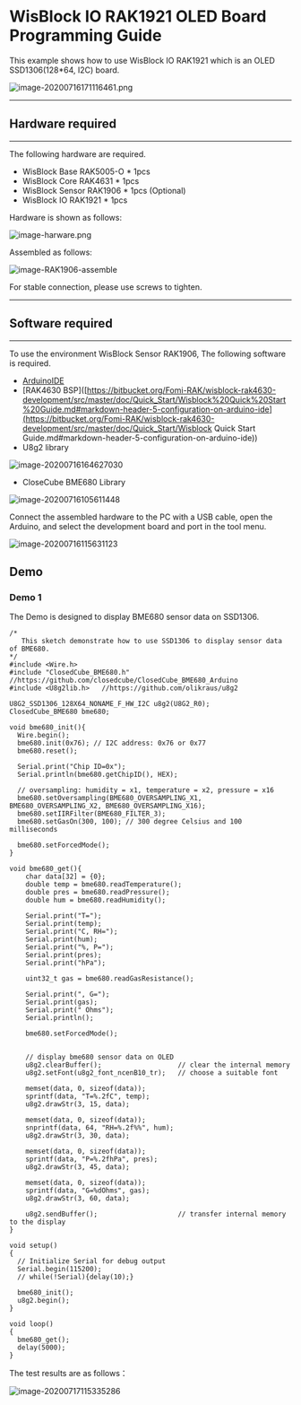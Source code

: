 # WisBlock IO RAK1921 OLED Board Programming Guide

This example shows how to use WisBlock IO RAK1921 which is an OLED SSD1306(128*64, I2C) board.

![image-20200716171116461.png](images/image-ssd1306-128-64.png)

----
## Hardware required
----
The following hardware are required.

- WisBlock Base RAK5005-O  \*  1pcs
- WisBlock Core RAK4631      \*  1pcs
- WisBlock Sensor RAK1906          \*  1pcs        (Optional)
- WisBlock IO RAK1921          \*  1pcs



Hardware is shown as follows:

![image-harware.png](images/image-harware.png)

Assembled as follows:

![image-RAK1906-assemble](images/image-RAK1906-assemble.png)

For stable connection, please use screws to tighten.

----
## Software required
----
To use the environment WisBlock Sensor RAK1906, The following software is required.

- [ArduinoIDE](https://www.arduino.cc/en/Main/Software)
- [RAK4630 BSP]([https://bitbucket.org/Fomi-RAK/wisblock-rak4630-development/src/master/doc/Quick_Start/Wisblock%20Quick%20Start%20Guide.md#markdown-header-5-configuration-on-arduino-ide](https://bitbucket.org/Fomi-RAK/wisblock-rak4630-development/src/master/doc/Quick_Start/Wisblock Quick Start Guide.md#markdown-header-5-configuration-on-arduino-ide))
- U8g2 library

![image-20200716164627030](images/image-U8g2lib.png)



- CloseCube BME680 Library

![image-20200716105611448](images/image-ClosedCubeBME680.png)



Connect the assembled hardware to the PC with a USB cable, open the Arduino, and select the development board and port in the tool menu.

![image-20200716115631123](images/image-board-info.png)



## Demo

### Demo 1

The Demo  is designed to display BME680 sensor data on SSD1306.

```
/*
   This sketch demonstrate how to use SSD1306 to display sensor data of BME680.
*/
#include <Wire.h>
#include "ClosedCube_BME680.h"  //https://github.com/closedcube/ClosedCube_BME680_Arduino
#include <U8g2lib.h>   //https://github.com/olikraus/u8g2

U8G2_SSD1306_128X64_NONAME_F_HW_I2C u8g2(U8G2_R0);
ClosedCube_BME680 bme680;

void bme680_init(){
  Wire.begin();
  bme680.init(0x76); // I2C address: 0x76 or 0x77
  bme680.reset();

  Serial.print("Chip ID=0x");
  Serial.println(bme680.getChipID(), HEX);

  // oversampling: humidity = x1, temperature = x2, pressure = x16
  bme680.setOversampling(BME680_OVERSAMPLING_X1, BME680_OVERSAMPLING_X2, BME680_OVERSAMPLING_X16);
  bme680.setIIRFilter(BME680_FILTER_3);
  bme680.setGasOn(300, 100); // 300 degree Celsius and 100 milliseconds 

  bme680.setForcedMode();
}

void bme680_get(){
    char data[32] = {0};
    double temp = bme680.readTemperature();
    double pres = bme680.readPressure();
    double hum = bme680.readHumidity();

    Serial.print("T=");
    Serial.print(temp);
    Serial.print("C, RH=");
    Serial.print(hum);
    Serial.print("%, P=");
    Serial.print(pres);
    Serial.print("hPa");
      
    uint32_t gas = bme680.readGasResistance();

    Serial.print(", G=");
    Serial.print(gas);
    Serial.print(" Ohms");
    Serial.println();

    bme680.setForcedMode();


    // display bme680 sensor data on OLED
    u8g2.clearBuffer();                   // clear the internal memory
    u8g2.setFont(u8g2_font_ncenB10_tr);   // choose a suitable font
    
    memset(data, 0, sizeof(data));
    sprintf(data, "T=%.2fC", temp);
    u8g2.drawStr(3, 15, data);
    
    memset(data, 0, sizeof(data));
    snprintf(data, 64, "RH=%.2f%%", hum);
    u8g2.drawStr(3, 30, data);

    memset(data, 0, sizeof(data));
    sprintf(data, "P=%.2fhPa", pres);
    u8g2.drawStr(3, 45, data);

    memset(data, 0, sizeof(data));
    sprintf(data, "G=%dOhms", gas);
    u8g2.drawStr(3, 60, data);

    u8g2.sendBuffer();                    // transfer internal memory to the display
}

void setup()
{
  // Initialize Serial for debug output
  Serial.begin(115200);
  // while(!Serial){delay(10);}

  bme680_init();
  u8g2.begin();
}

void loop()
{
  bme680_get();
  delay(5000);
}
```



The test results are as follows：

![image-20200717115335286](images/image-bme680-data.png)







